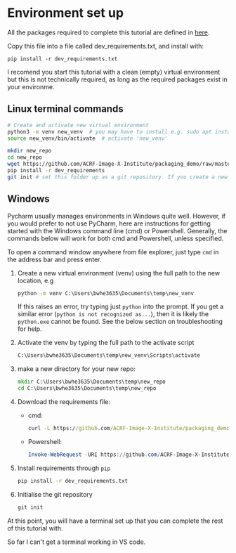 # Environment set up

All the packages required to complete this tutorial are defined in [here](https://github.com/ACRF-Image-X-Institute/packaging_demo/raw/master/dev_requirements).

Copy this file into a file called dev_requirements.txt, and install with:

```
pip install -r dev_requirements.txt
```

I recomend you start this tutorial with a clean (empty) virtual environment but this is not technically required, as long as the required packages exist in your environme.

## Linux terminal commands

```bash
# Create and activate new virtual environment
python3 -m venv new_venv  # you may have to install e.g. sudo apt install python3.10-venv, follow the prompts
source new_venv/bin/activate  # activate 'new_venv'

mkdir new_repo
cd new_repo
wget https://github.com/ACRF-Image-X-Institute/packaging_demo/raw/master/dev_requirements dev_requirements.txt
pip install -r dev_requirements
git init # set this folder up as a git repository. If you create a new repo on github, it will tell you the commands needed to push this repository 
```

## Windows 

Pycharm usually manages environments in Windows quite well.
However, if you would prefer to not use PyCharm, here are instructions for getting started with the Windows command line (cmd) or Powershell.
Generally, the commands below will work for both cmd and Powershell, unless specified.

To open a command window anywhere from file explorer, just type ```cmd``` in the address bar and press enter.

1. Create a new virtual environment (venv) using the full path to the new location, e.g
    ```bat
    python -m venv C:\Users\bwhe3635\Documents\temp\new_venv
    ```
    If this raises an error, try typing just `python` into the prompt.
    If you get a similar error (`python is not recognized as...`), then it is likely the `python.exe` cannot be found.
    See the below section on troubleshooting for help.

2. Activate the venv by typing the full path to the activate script
    ```bat
    C:\Users\bwhe3635\Documents\temp\new_venv\Scripts\activate
    ```

3. make a new directory for your new repo:
    ```bat
    mkdir C:\Users\bwhe3635\Documents\temp\new_repo
    cd C:\Users\bwhe3635\Documents\temp\new_repo
    ```

4. Download the requirements file:
    * cmd:
        ```bat
        curl -L https://github.com/ACRF-Image-X-Institute/packaging_demo/raw/master/dev_requirements --output dev_requirements.txt
        ```
    * Powershell: 
        ```powershell
        Invoke-WebRequest -URI https://github.com/ACRF-Image-X-Institute/packaging_demo/raw/master/dev_requirements -OutFile dev_requirements.txt
        ```

5. Install requirements through `pip`
    ```bat
    pip install -r dev_requirements.txt
    ```

6. Initialise the git repository
    ```bat
    git init
    ```

At this point, you will have a terminal set up that you can complete the rest of this tutorial with. 

So far I can't get a terminal working in VS code.
